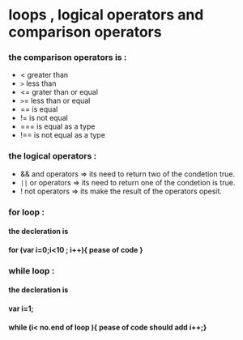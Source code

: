 # loops , logical operators and comparison operators 
###  the comparison operators is :
- <  greater than 
- `>` less than 
- <= grater than or equal 
- `>`=  less than or equal 
- == is equal 
- != is not equal 
- === is equal as a type  
- !== is not equal as a type

### the logical operators :
- && and operators => its need to return   two of the condetion true.
- `||` or operators => its need to return one of the condetion is true.
- ! not  operators => its make the result of the operators opesit.

### for loop :
#### the decleration is 
#### for (var i=0;i<10 ; i++){ pease of code }

### while loop :
#### the decleration is 
#### var i=1; 
#### while (i< no.end of loop ){ pease of code  should add i++;}



